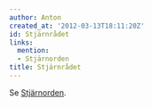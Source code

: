 ```yaml
---
author: Anton
created_at: '2012-03-13T18:11:20Z'
id: Stjärnrådet
links:
  mention:
  - Stjärnorden
title: Stjärnrådet
---
```


Se [Stjärnorden].

  [Stjärnorden]: Stjärnorden
